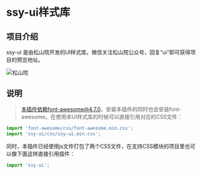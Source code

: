 # ssy-ui样式库

## 项目介绍

ssy-ui 是由松山院开发的UI样式库。微信关注松山院公众号，回复“ui”即可获得项目的预览地址。

![松山院](https://mqxu-upload.oss-cn-hangzhou.aliyuncs.com/2022-12-28-IMG_5854.JPG)

## 说明
> 本插件依赖font-awesome@4.7.0，安装本插件的同时也会安装font-awesome。在使用本UI样式库的时候可以直接引用对应的CSS文件：

```javascript
import 'font-awesome/css/font-awesome.min.css';
import 'ssy-ui/css/ssy-ui.min.css';
```


同时，本插件已经使用js文件打包了两个CSS文件，在支持CSS模块的项目里也可以像下面这样直接引用插件：

```javascript
import 'ssy-ui';
```